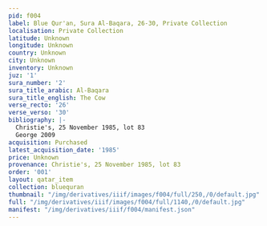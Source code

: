 ```yaml
---
pid: f004
label: Blue Qur'an, Sura Al-Baqara, 26-30, Private Collection
localisation: Private Collection
latitude: Unknown
longitude: Unknown
country: Unknown
city: Unknown
inventory: Unknown
juz: '1'
sura_number: '2'
sura_title_arabic: Al-Baqara
sura_title_english: The Cow
verse_recto: '26'
verse_verso: '30'
bibliography: |-
  Christie's, 25 November 1985, lot 83
  George 2009
acquisition: Purchased
latest_acquisition_date: '1985'
price: Unknown
provenance: Christie's, 25 November 1985, lot 83
order: '001'
layout: qatar_item
collection: bluequran
thumbnail: "/img/derivatives/iiif/images/f004/full/250,/0/default.jpg"
full: "/img/derivatives/iiif/images/f004/full/1140,/0/default.jpg"
manifest: "/img/derivatives/iiif/f004/manifest.json"
---
```

